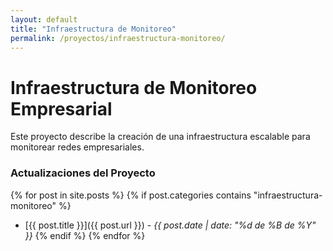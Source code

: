 ```yaml
---
layout: default
title: "Infraestructura de Monitoreo"
permalink: /proyectos/infraestructura-monitoreo/
---
```


# Infraestructura de Monitoreo Empresarial

Este proyecto describe la creación de una infraestructura escalable para monitorear redes empresariales.

### Actualizaciones del Proyecto

{% for post in site.posts %}
{% if post.categories contains "infraestructura-monitoreo" %}
- [{{ post.title }}]({{ post.url }}) - _{{ post.date | date: "%d de %B de %Y" }}_
{% endif %}
{% endfor %}
